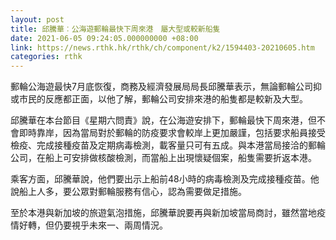 ```yaml
---
layout: post
title: 邱騰華︰公海遊郵輪最快下周來港　屬大型或較新船隻
date: 2021-06-05 09:24:05.000000000 +08:00
link: https://news.rthk.hk/rthk/ch/component/k2/1594403-20210605.htm
categories: rthk
---
```


郵輪公海遊最快7月底恢復，商務及經濟發展局局長邱騰華表示，無論郵輪公司抑或市民的反應都正面，以他了解，郵輪公司安排來港的船隻都是較新及大型。

邱騰華在本台節目《星期六問責》說，在公海遊安排下，郵輪最快下周來港，但不會即時靠岸，因為當局對於郵輪的防疫要求會較岸上更加嚴謹，包括要求船員接受檢疫、完成接種疫苗及定期病毒檢測，載客量只可有五成。與本港當局接洽的郵輪公司，在船上可安排做核酸檢測，而當船上出現懷疑個案，船隻需要折返本港。

乘客方面，邱騰華說，他們要出示上船前48小時的病毒檢測及完成接種疫苗。他說船上人多，要公眾對郵輪服務有信心，認為需要做足措施。

至於本港與新加坡的旅遊氣泡措施，邱騰華說要再與新加坡當局商討，雖然當地疫情好轉，但仍要視乎未來一、兩周情況。
